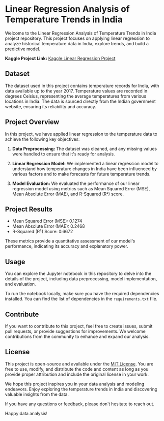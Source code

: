 # Linear Regression Analysis of Temperature Trends in India

Welcome to the Linear Regression Analysis of Temperature Trends in India project repository. This project focuses on applying linear regression to analyze historical temperature data in India, explore trends, and build a predictive model.

**Kaggle Project Link:** [Kaggle Linear Regression Project](https://www.kaggle.com/code/kiranmarne/linearregration)

## Dataset

The dataset used in this project contains temperature records for India, with data available up to the year 2017. Temperature values are recorded in degrees Celsius, representing the average temperatures from various locations in India. The data is sourced directly from the Indian government website, ensuring its reliability and accuracy.

## Project Overview

In this project, we have applied linear regression to the temperature data to achieve the following key objectives:

1. **Data Preprocessing:** The dataset was cleaned, and any missing values were handled to ensure that it's ready for analysis.

2. **Linear Regression Model:** We implemented a linear regression model to understand how temperature changes in India have been influenced by various factors and to make forecasts for future temperature trends.

3. **Model Evaluation:** We evaluated the performance of our linear regression model using metrics such as Mean Squared Error (MSE), Mean Absolute Error (MAE), and R-Squared (R²) score.

## Project Results

- Mean Squared Error (MSE): 0.1274
- Mean Absolute Error (MAE): 0.2468
- R-Squared (R²) Score: 0.6672

These metrics provide a quantitative assessment of our model's performance, indicating its accuracy and explanatory power.

## Usage

You can explore the Jupyter notebook in this repository to delve into the details of the project, including data preprocessing, model implementation, and evaluation.

To run the notebook locally, make sure you have the required dependencies installed. You can find the list of dependencies in the `requirements.txt` file.

## Contribute

If you want to contribute to this project, feel free to create issues, submit pull requests, or provide suggestions for improvements. We welcome contributions from the community to enhance and expand our analysis.

## License

This project is open-source and available under the [MIT License](LICENSE). You are free to use, modify, and distribute the code and content as long as you provide proper attribution and include the original license in your work.

We hope this project inspires you in your data analysis and modeling endeavors. Enjoy exploring the temperature trends in India and discovering valuable insights from the data.

If you have any questions or feedback, please don't hesitate to reach out.

Happy data analysis!
